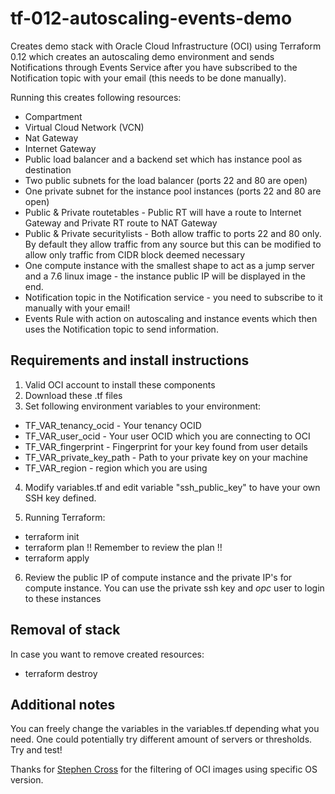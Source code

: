 # tf-012-autoscaling-events-demo

Creates demo stack with Oracle Cloud Infrastructure (OCI) using Terraform 0.12 which creates an autoscaling demo environment and sends Notifications through Events Service after you have subscribed to the Notification topic with your email (this needs to be done manually).

Running this creates following resources:


* Compartment
* Virtual Cloud Network (VCN)
* Nat Gateway
* Internet Gateway
* Public load balancer and a backend set which has instance pool as destination
* Two public subnets for the load balancer (ports 22 and 80 are open)
* One private subnet for the instance pool instances (ports 22 and 80 are open)
* Public & Private routetables - Public RT will have a route to Internet Gateway and Private RT route to NAT Gateway
* Public & Private securitylists - Both allow traffic to ports 22 and 80 only. By default they allow traffic from any source but this can be modified to allow only traffic from CIDR block deemed necessary
* One compute instance with the smallest shape to act as a jump server and a 7.6 linux image - the instance public IP will be displayed in the end. 
* Notification topic in the Notification service - you need to subscribe to it manually with your email!
* Events Rule with action on autoscaling and instance events which then uses the Notification topic to send information.


## Requirements and install instructions

1. Valid OCI account to install these components
2. Download these .tf files
3. Set following environment variables to your environment:

* TF_VAR_tenancy_ocid - Your tenancy OCID
* TF_VAR_user_ocid - Your user OCID which you are connecting to OCI
* TF_VAR_fingerprint - Fingerprint for your key found from user details
* TF_VAR_private_key_path - Path to your private key on your machine
* TF_VAR_region - region which you are using

4. Modify variables.tf and edit variable "ssh_public_key" to have your own SSH key defined.

5. Running Terraform:

* terraform init
* terraform plan !! Remember to review the plan !!
* terraform apply

6. Review the public IP of compute instance and the private IP's for compute instance. You can use the private ssh key and *opc* user to login to these instances

## Removal of stack

In case you want to remove created resources:

* terraform destroy

## Additional notes

You can freely change the variables in the variables.tf depending what you need. One could potentially try different amount of servers or thresholds. Try and test!

Thanks for [Stephen Cross](https://gist.github.com/scross01/bcd21c12b15787f3ae9d51d0d9b2df06) for the filtering of OCI images using specific OS version. 




